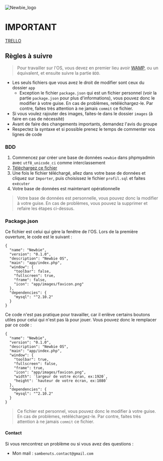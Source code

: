 ![Newbie_logo](http://img11.hostingpics.net/pics/941980logotransparent.png)

# IMPORTANT
[TRELLO](https://trello.com/b/g2MpFDzA)

## Règles à suivre
> Pour travailler sur l'OS, vous devez en premier lieu avoir [WAMP](http://www.wampserver.com/), ou un équivalent, et ensuite suivre la partie `BDD`.

- Les seuls fichiers que vous avez le droit de modifier sont ceux du dossier `app`
  - Exception le fichier `package.json` qui est un fichier personnel (voir la partie `package.json` pour plus d'informations), vous pouvez donc le modifier à votre guise. En cas de problèmes, retéléchargez-le. Par contre, faites très attention à ne jamais `commit` ce fichier.
- Si vous voulez rajouter des images, faites-le dans le dossier `images` (à faire en cas de nécessité)
- Avant de faire des changements importants, demandez l'avis du groupe
- Respectez la syntaxe et si possible prenez le temps de commenter vos lignes de code

### BDD
1. Commencez par créer une base de données `newbie` dans phpmyadmin avec `utf8_unicode_ci` comme interclassement
2. [Téléchargez ce fichier](https://drive.google.com/open?id=0B9r0GJvYkipNa0tKSy1sRzNWUHM)
3. Une fois le fichier téléchargé, allez dans votre base de données et cliquez sur `Importer`, puis choisissez le fichier `profil.sql` et faites `exécuter`
4. Votre base de données est maintenant opérationnelle

> Votre base de données est personnelle, vous pouvez donc la modifier à votre guise. En cas de problèmes, vous pouvez la supprimer et refaire les étapes ci-dessus.

### Package.json
Ce fichier est celui qui gère la fenêtre de l'OS. Lors de la première ouverture, le code est le suivant :
```
{
  "name": "Newbie",
  "version": "0.1.0",
  "description": "Newbie OS",
  "main": "app/index.php",
  "window": {
    "toolbar": false,
    "fullscreen": true,
    "frame": false,
    "icon": "app/images/favicon.png"
  },
  "dependencies": {
    "mysql": "^2.10.2"
  }
}
```
Ce code n'est pas pratique pour travailler, car il enlève certains boutons utiles pour celui qui n'est pas là pour jouer.
Vous pouvez donc le remplacer par ce code :
```
{
  "name": "Newbie",
  "version": "0.1.0",
  "description": "Newbie OS",
  "main": "app/index.php",
  "window": {
    "toolbar": true,
    "fullscreen": false,
    "frame": true,
    "icon": "app/images/favicon.png",
    "width": `largeur de votre écran, ex:1920`,
    "height": `hauteur de votre écran, ex:1080`
  },
  "dependencies": {
    "mysql": "^2.10.2"
  }
}
```
> Ce fichier est personnel, vous pouvez donc le modifier à votre guise. En cas de problèmes, retéléchargez-le. Par contre, faites très attention à ne jamais `commit` ce fichier.

#### Contact
Si vous rencontrez un problème ou si vous avez des questions :
* Mon mail : `sambenuts.contact@gmail.com`
